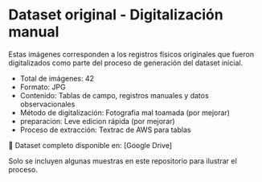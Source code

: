 # Dataset original - Digitalización manual

Estas imágenes corresponden a los registros físicos originales que fueron digitalizados como parte del proceso de generación del dataset inicial.

- Total de imágenes: 42
- Formato: JPG
- Contenido: Tablas de campo, registros manuales y datos observacionales
- Método de digitalización: Fotografia mal toamada (por mejorar)
- preparacion: Leve edicion rápida (por mejorar)
- Proceso de extracción: Textrac de AWS para tablas

🔗 Dataset completo disponible en: [Google Drive]

Solo se incluyen algunas muestras en este repositorio para ilustrar el proceso.

